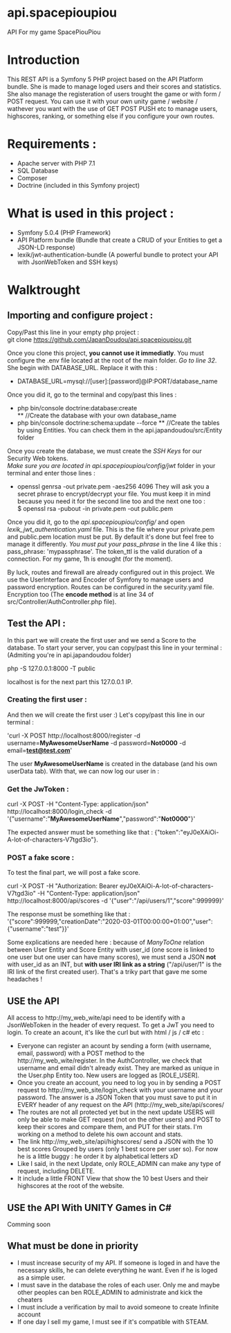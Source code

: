 # api.spacepioupiou
API For my game SpacePiouPiou

# Introduction

This REST API is a Symfony 5 PHP project based on the API Platform bundle. She is made to manage loged users and their scores and statistics.
She also manage the registeration of users trought the game or with form / POST request.
You can use it with your own unity game / website / wathever you want with the use of GET POST PUSH etc to manage users, highscores, ranking, or something else if you configure your own routes.

# Requirements :

* Apache server with PHP 7.1
* SQL Database
* Composer
* Doctrine (included in this Symfony project)

# What is used in this project :

* Symfony 5.0.4 (PHP Framework)
* API Platform bundle (Bundle that create a CRUD of your Entities to get a JSON-LD response)
* lexik/jwt-authentication-bundle (A powerful bundle to protect your API with JsonWebToken and SSH keys)

# Walktrought

## Importing and configure project :
Copy/Past this line in your empty php project :  
git clone https://github.com/JapanDoudou/api.spacepioupiou.git

Once you clone this project, **you cannot use it immediatly**. You must configure the .env file located at the root of the main folder.
*Go to line 32*. She begin with DATABASE_URL. Replace it with this : 
* DATABASE_URL=mysql://[user]:[password]@IP:PORT/database_name  

Once you did it, go to the terminal and copy/past this lines :

* php bin/console doctrine:database:create  
** //Create the database with your own database_name  
* php bin/console doctrine:schema:update --force 
** //Create the tables by using Entities. You can check them in the api.japandoudou/src/Entity folder  

Once you create the database, we must create the *SSH Keys* for our Security Web tokens.  
*Make sure you are located in api.spacepioupiou/config/jwt* folder in your terminal and enter those lines :  

* openssl genrsa -out private.pem -aes256 4096
They will ask you a secret phrase to encrypt/decrypt your file. You must keep it in mind because you need it for the second line too and the next one too :  
$ openssl rsa -pubout -in private.pem -out public.pem

Once you did it, go to the *api.spacepioupiou/config/* and open *lexik_jwt_authentication.yaml* file. This is the file where your private.pem and public.pem location must be put. By default it's done but feel free to manage it differently. *You must put your pass_phrase* in the line 4 like this : pass_phrase: 'mypassphrase'. The token_ttl is the valid duration of a connection. For my game, 1h is enought (for the moment).

By luck, routes and firewall are already configured out in this project. We use the UserInterface and Encoder of Symfony to manage users and password encryption. Routes can be configured in the security.yaml file. Encryption too (The **encode method** is at line 34 of src/Controller/AuthController.php file).  

## Test the API :
In this part we will create the first user and we send a Score to the database.
To start your server, you can copy/past this line in your terminal :  
(Admiting you're in api.japandoudou folder)

php -S 127.0.0.1:8000 -T public

localhost is for the next part this 127.0.0.1 IP.

### Creating the first user :
And then we will create the first user :)
Let's copy/past this line in our terminal :

'curl -X POST http://localhost:8000/register -d username=**MyAwesomeUserName** -d password=**Not0000** -d email=**test@test.com**'

The user **MyAwesomeUserName** is created in the database (and his own userData tab). With that, we can now log our user in :  
### Get the JwToken :
curl -X POST -H "Content-Type: application/json" http://localhost:8000/login_check -d '{"username":"**MyAwesomeUserName**","password":"**Not0000**"}'

The expected answer must be something like that : {"token":"eyJ0eXAiOi-A-lot-of-characters-V7tgd3io"}.

### POST a fake score :
To test the final part, we will post a fake score. 

curl -X POST -H "Authorization: Bearer eyJ0eXAiOi-A-lot-of-characters-V7tgd3io" -H "Content-Type: application/json" http://localhost:8000/api/scores -d '{"user":"/api/users/1","score":999999}'

The response must be something like that : 
'{"score":999999,"creationDate":"2020-03-01T00:00:00+01:00","user":{"username":"test"}}'

Some explications are needed here : because of *ManyToOne* relation between User Entity and Score Entity with user_id (one score is linked to one user but one user can have many scores), we must send a JSON **not** with user_id as an INT, but **with user IRI link as a string** ("/api/user/1" is the IRI link of the first created user). That's a triky part that gave me some headaches !

## USE the API
  
All access to http://my_web_wite/api need to be identify with a JsonWebToken in the header of every request. To get a JwT you need to login. To create an acount, it's like the curl but with html / js / c# etc :
* Everyone can register an acount by sending a form (with username, email, password) with a POST method to the http://my_web_wite/register. In the AuthController, we check that username and email didn't already exist. They are marked as unique in the User.php Entity too. New users are logged as [ROLE_USER].
* Once you create an account, you need to log you in by sending a POST request to http://my_web_site/login_check with your username and your password. The answer is a JSON Token that you must save to put it in EVERY header of any request on the API (http://my_web_site/api/scores/
* The routes are not all protected yet but in the next update USERS will only be able to make GET request (not on the other users) and POST to keep their scores and compare them, and PUT for their stats. I'm working on a method to delete his own account and stats.
* The link http://my_web_site/api/highscores/ send a JSON with the 10 best scores Grouped by users (only 1 best score per user so). For now he is a little buggy : he order it by alphabetical letters xD
* Like I said, in the next Update, only ROLE_ADMIN can make any type of request, including DELETE.
* It include a little FRONT View that show the 10 best Users and their highscores at the root of the website.

## USE the API With UNITY Games in C#

Comming soon

## What must be done in priority

* I must increase security of my API. If someone is loged in and have the necessary skills, he can delete everything he want. Even if he is loged as a simple user.
* I must save in the database the roles of each user. Only me and maybe other peoples can ben ROLE_ADMIN to administrate and kick the cheaters
* I must include a verification by mail to avoid someone to create Infinite account
* If one day I sell my game, I must see if it's compatible with STEAM.

